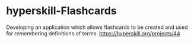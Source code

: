 # hyperskill-Flashcards
Developing an application which allows flashcards to be created and used for remembering definitions of terms. https://hyperskill.org/projects/44
